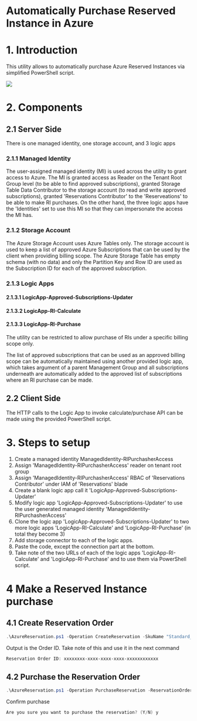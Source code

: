 # Automatically Purchase Reserved Instance in Azure

# 1. Introduction
This utility allows to automatically purchase Azure Reserved Instances via simplified PowerShell script.

<a href="https://portal.azure.com/#create/Microsoft.Template/uri/https%3A%2F%2Fraw.githubusercontent.com%2Fzmustafa%2FAutoPurchaseReservedInstance%2Frefs%2Fheads%2Fmain%2FarmTemplate.json" target="_blank"><img src="https://aka.ms/deploytoazurebutton"/></a>
 

# 2. Components
## 2.1 Server Side
There is one managed identity, one storage account, and 3 logic apps

### 2.1.1 Managed Identity
The user-assigned managed identity (MI) is used across the utility to grant access to Azure. The MI is granted access as Reader on the Tenant Root Group level (to be able to find approved subscriptions), granted Storage Table Data Contributor to the storage account (to read and write approved subscriptions), granted 'Reservations Contributor' to the 'Reserveations' to be able to make RI purchases. On the other hand, the three logic apps have the 'Identities' set to use this MI so that they can impersonate the access the MI has.

### 2.1.2 Storage Account
The Azure Storage Account uses Azure Tables only. The storage account is used to keep a list of approved Azure Subscriptions that can be used by the client when providing billing scope. The Azure Storage Table has empty schema (with no data) and only the Partition Key and Row ID are used as the Subscription ID for each of the approved subscription.

### 2.1.3  Logic Apps
####  2.1.3.1 LogicApp-Approved-Subscriptions-Updater
####  2.1.3.2 LogicApp-RI-Calculate
####  2.1.3.3 LogicApp-RI-Purchase

The utility can be restricted to allow purchase of RIs under a specific billing scope only. 

The list of approved subscriptions that can be used as an approved billing scope can be automatically maintained using another provided logic app, which takes argument of a parent Management Group and all subscriptions underneath are automatically added to the approved list of subscriptions where an RI purchase can be made.


## 2.2 Client Side
The HTTP calls to the Logic App to invoke calculate/purchase API can be made using the provided PowerShell script.

# 3. Steps to setup 
1. Create a managed identity ManagedIdentity-RIPurchasherAccess
2. Assign 'ManagedIdentity-RIPurchasherAccess' reader on tenant root group
3. Assign 'ManagedIdentity-RIPurchasherAccess' RBAC of 'Reservations Contributor' under IAM of 'Reservations' blade
4. Create a blank logic app call it 'LogicApp-Approved-Subscriptions-Updater'
5. Modify logic app 'LogicApp-Approved-Subscriptions-Updater' to use the user generated managed identity 'ManagedIdentity-RIPurchasherAccess'
6. Clone the logic app 'LogicApp-Approved-Subscriptions-Updater' to two more logic apps 'LogicApp-RI-Calculate' and 'LogicApp-RI-Purchase' (in total they become 3)
7. Add storage connector to each of the logic apps.
8. Paste the code, except the connection part at the bottom.
9. Take note of the two URLs of each of the logic apps  'LogicApp-RI-Calculate' and 'LogicApp-RI-Purchase' and to use them via PowerShell script.

# 4 Make a Reserved Instance purchase
## 4.1 Create Reservation Order
```powershell
.\AzureReservation.ps1 -Operation CreateReservation -SkuName "Standard_B1s" -Location "eastus" -Term "P1Y" -Quantity 1 -BillingScopeId "xxxxxxxx-xxxx-xxxx-xxxx-xxxxxxxxxxxx" -AppliedScopeType "Shared" -AppliedScopes "/subscriptions/xxxxxxxx-xxxx-xxxx-xxxx-xxxxxxxxxxxx" -logicAppUrl "https://xxxxxx.azure.com:443/workflows/xxxxxxxxxxxxxxxxxx2/triggers/When_a_HTTP_request_is_received/..." -Verbose 
```
Output is the Order ID. Take note of this and use it in the next command
```powershell
Reservation Order ID: xxxxxxxx-xxxx-xxxx-xxxx-xxxxxxxxxxxx
```

## 4.2 Purchase the Reservation Order
```powershell
.\AzureReservation.ps1 -Operation PurchaseReservation -ReservationOrderId "xxxxxxxx-xxxx-xxxx-xxxx-xxxxxxxxxxxx" -SkuName "Standard_B1s" -Location "eastus" -Term "P1Y" -Quantity 1 -BillingScopeId "xxxxxxxx-xxxx-xxxx-xxxx-xxxxxxxxxxxx" -AppliedScopeType "Shared" -AppliedScopes "/subscriptions/xxxxxxxx-xxxx-xxxx-xxxx-xxxxxxxxxxxx" -logicAppUrl "https://xxxxxx.azure.com:443/workflows/xxxxxxxxxxxxxxxxxx2/triggers/When_a_HTTP_request_is_received/..." -Verbose
```

Confirm purchase
```powershell
Are you sure you want to purchase the reservation? (Y/N) y
```

